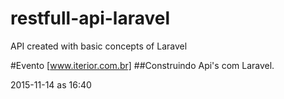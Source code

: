 # restfull-api-laravel
API created with basic concepts of Laravel

#Evento [www.iterior.com.br]
##Construindo Api's com Laravel. 

2015-11-14 as 16:40

